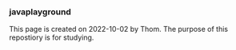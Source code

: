 ### javaplayground ###
This page is created on 2022-10-02 by Thom.
The purpose of this repostiory is for studying.
